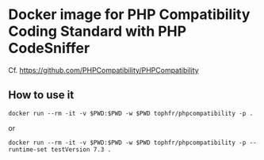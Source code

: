 # Docker image for PHP Compatibility Coding Standard with PHP CodeSniffer

Cf. https://github.com/PHPCompatibility/PHPCompatibility

## How to use it

    docker run --rm -it -v $PWD:$PWD -w $PWD tophfr/phpcompatibility -p .

or

    docker run --rm -it -v $PWD:$PWD -w $PWD tophfr/phpcompatibility -p --runtime-set testVersion 7.3 .
